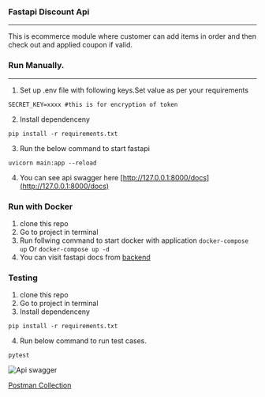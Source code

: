 ### Fastapi Discount Api
---
This is ecommerce module where customer can add items in order and then check out and applied coupon if valid.

### Run Manually.
---   
1. Set up .env file with following keys.Set value as per your requirements
````
SECRET_KEY=xxxx #this is for encryption of token
````
2. Install dependenceny   
````
pip install -r requirements.txt
````
3. Run the below command to start fastapi
````
uvicorn main:app --reload
````
4. You can see api swagger here [http://127.0.0.1:8000/docs](http://127.0.0.1:8000/docs)

### Run with Docker
1. clone this repo
2. Go to project in terminal   
3. Run follwing command to start docker with application
``` docker-compose up ``` Or ``` docker-compose up -d ```
4. You can visit fastapi docs from [backend](http://127.0.0.1:8000/docs)

### Testing
1. clone this repo
2. Go to project in terminal
3. Install dependenceny   
````
pip install -r requirements.txt
````
4. Run below command to run test cases.
````
pytest
````
![Api swagger](api_swagger.jpg)

[Postman Collection](api_postman_collection.json)